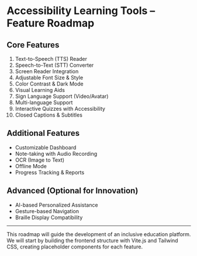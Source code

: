 # Accessibility Learning Tools – Feature Roadmap

## Core Features

1. Text-to-Speech (TTS) Reader
2. Speech-to-Text (STT) Converter
3. Screen Reader Integration
4. Adjustable Font Size & Style
5. Color Contrast & Dark Mode
6. Visual Learning Aids
7. Sign Language Support (Video/Avatar)
8. Multi-language Support
9. Interactive Quizzes with Accessibility
10. Closed Captions & Subtitles

## Additional Features

- Customizable Dashboard
- Note-taking with Audio Recording
- OCR (Image to Text)
- Offline Mode
- Progress Tracking & Reports

## Advanced (Optional for Innovation)

- AI-based Personalized Assistance
- Gesture-based Navigation
- Braille Display Compatibility

---

This roadmap will guide the development of an inclusive education platform. We will start by building the frontend structure with Vite.js and Tailwind CSS, creating placeholder components for each feature.
